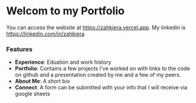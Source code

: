 # Welcom to my Portfolio

You can access the website at https://zahkiera.vercel.app.
My linkedin is https://linkedin.com/in/zahkiera

### Features

- **Experience**: Eduation and work history
- **Portfolio**: Contains a few projects I've worked on with links to the code on github and a presentation created by me and a few of my peers.
- **About Me**: A short bio
- **Connect**: A form can be submitted with your info that I will receive via google sheets

